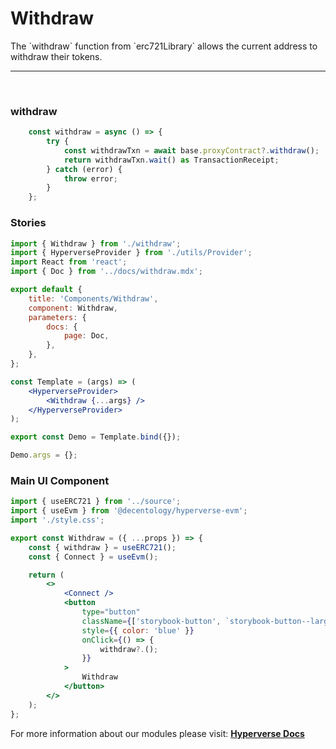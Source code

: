 # Withdraw

<p> The `withdraw` function from `erc721Library` allows the current address to withdraw their tokens. </p>

---

<br>

### withdraw

```jsx
	const withdraw = async () => {
		try {
			const withdrawTxn = await base.proxyContract?.withdraw();
			return withdrawTxn.wait() as TransactionReceipt;
		} catch (error) {
			throw error;
		}
	};
```

### Stories

```jsx
import { Withdraw } from './withdraw';
import { HyperverseProvider } from './utils/Provider';
import React from 'react';
import { Doc } from '../docs/withdraw.mdx';

export default {
	title: 'Components/Withdraw',
	component: Withdraw,
	parameters: {
		docs: {
			page: Doc,
		},
	},
};

const Template = (args) => (
	<HyperverseProvider>
		<Withdraw {...args} />
	</HyperverseProvider>
);

export const Demo = Template.bind({});

Demo.args = {};
```

### Main UI Component

```jsx
import { useERC721 } from '../source';
import { useEvm } from '@decentology/hyperverse-evm';
import './style.css';

export const Withdraw = ({ ...props }) => {
	const { withdraw } = useERC721();
	const { Connect } = useEvm();

	return (
		<>
			<Connect />
			<button
				type="button"
				className={['storybook-button', `storybook-button--large`].join(' ')}
				style={{ color: 'blue' }}
				onClick={() => {
					withdraw?.();
				}}
			>
				Withdraw
			</button>
		</>
	);
};
```

For more information about our modules please visit: [**Hyperverse Docs**](docs.hyperverse.dev)
